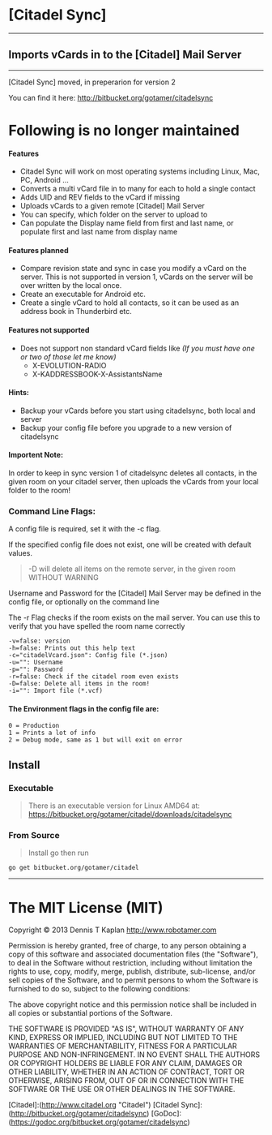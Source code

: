 [Citadel Sync]
==============

***************************************************
## Imports vCards in to the [Citadel] Mail Server
***************************************************

[Citadel Sync] moved, in preperarion for version 2

You can find it here: http://bitbucket.org/gotamer/citadelsync


Following is no longer maintained
=================================

#### Features

 - Citadel Sync will work on most operating systems including Linux, Mac, PC, Android ...
 - Converts a multi vCard file in to many for each to hold a single contact
 - Adds UID and REV fields to the vCard if missing
 - Uploads vCards to a given remote [Citadel] Mail Server
 - You can specify, which folder on the server to upload to
 - Can populate the Display name field from first and last name, or populate first and last name from display name


#### Features planned

 - Compare revision state and sync in case you modify a vCard on the server. This
 is not supported in version 1, vCards on the server will be over written by the local once.
 - Create an executable for Android etc.
 - Create a single vCard to hold all contacts, so it can be used as an address book in Thunderbird etc.

#### Features not supported

 - Does not support non standard vCard fields like
   *(If you must have one or two of those let me know)*
 	- X-EVOLUTION-RADIO
 	- X-KADDRESSBOOK-X-AssistantsName


#### Hints:
 - Backup your vCards before you start using citadelsync, both local and server
 - Backup your config file before you upgrade to a new version of citadelsync

#### Importent Note:
In order to keep in sync version 1 of citadelsync deletes all contacts, in the given room on your citadel server, then uploads the vCards from your local folder to the room!


### Command Line Flags:

A config file is required, set it with the -c flag.

If the specified config file does not exist, one will be created with default values.

 > -D will delete all items on the remote server, in the given room WITHOUT WARNING

Username and Password for the [Citadel] Mail Server may be
defined in the config file, or optionally on the command line

The -r Flag checks if the room exists on the mail server. You
can use this to verify that you have spelled the room name correctly


	-v=false: version
	-h=false: Prints out this help text
	-c="citadelVcard.json": Config file (*.json)
	-u="": Username
	-p="": Password
	-r=false: Check if the citadel room even exists
	-D=false: Delete all items in the room!
	-i="": Import file (*.vcf)

#### The Environment flags in the config file are:

	0 = Production
	1 = Prints a lot of info
	2 = Debug mode, same as 1 but will exit on error

## Install

### Executable

 > There is an executable version for Linux AMD64 at:
https://bitbucket.org/gotamer/citadel/downloads/citadelsync

### From Source

 > Install go then run

	go get bitbucket.org/gotamer/citadel

________________________________________________________

The MIT License (MIT)
========================================================

Copyright © 2013 Dennis T Kaplan <http://www.robotamer.com>

Permission is hereby granted, free of charge, to any person obtaining a copy of this software and associated documentation files (the "Software"), to deal in the Software without restriction, including without limitation the rights to use, copy, modify, merge, publish, distribute, sub-license, and/or sell copies of the Software, and to permit persons to whom the Software is furnished to do so, subject to the following conditions:

The above copyright notice and this permission notice shall be included in all copies or substantial portions of the Software.

THE SOFTWARE IS PROVIDED "AS IS", WITHOUT WARRANTY OF ANY KIND, EXPRESS OR IMPLIED, INCLUDING BUT NOT LIMITED TO THE WARRANTIES OF MERCHANTABILITY, FITNESS FOR A PARTICULAR PURPOSE AND NON-INFRINGEMENT. IN NO EVENT SHALL THE AUTHORS OR COPYRIGHT HOLDERS BE LIABLE FOR ANY CLAIM, DAMAGES OR OTHER LIABILITY, WHETHER IN AN ACTION OF CONTRACT, TORT OR OTHERWISE, ARISING FROM, OUT OF OR IN CONNECTION WITH THE SOFTWARE OR THE USE OR OTHER DEALINGS IN THE SOFTWARE.


[Citadel]:(http://www.citadel.org "Citadel")
[Citadel Sync]:(http://bitbucket.org/gotamer/citadelsync)
[GoDoc]:(https://godoc.org/bitbucket.org/gotamer/citadelsync)

